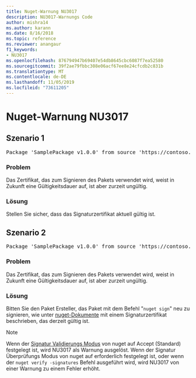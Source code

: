 ```yaml
---
title: Nuget-Warnung NU3017
description: NU3017-Warnungs Code
author: mishra14
ms.author: karann
ms.date: 8/16/2018
ms.topic: reference
ms.reviewer: anangaur
f1_keywords:
- NU3017
ms.openlocfilehash: 876794947b69407e54db8645cbc6087f7ea52580
ms.sourcegitcommit: 39f2ae79fbbc308e06acf67ee8e24cfcdb2c831b
ms.translationtype: MT
ms.contentlocale: de-DE
ms.lasthandoff: 11/05/2019
ms.locfileid: "73611205"
---
```

# <a name="nuget-warning-nu3017"></a>Nuget-Warnung NU3017

## <a name="scenario-1"></a>Szenario 1

<pre>Package 'SamplePackage v1.0.0' from source 'https://contoso.com/index.json': The signing certificate is not yet valid.</pre>

### <a name="issue"></a>Problem

Das Zertifikat, das zum Signieren des Pakets verwendet wird, weist in Zukunft eine Gültigkeitsdauer auf, ist aber zurzeit ungültig.


### <a name="solution"></a>Lösung

Stellen Sie sicher, dass das Signaturzertifikat aktuell gültig ist.



## <a name="scenario-2"></a>Szenario 2

<pre>Package 'SamplePackage v1.0.0' from source 'https://contoso.com/index.json': The primary signature's certificate is not yet valid.</pre>

### <a name="issue"></a>Problem

Das Zertifikat, das zum Signieren des Pakets verwendet wird, weist in Zukunft eine Gültigkeitsdauer auf, ist aber zurzeit ungültig.


### <a name="solution"></a>Lösung

Bitten Sie den Paket Ersteller, das Paket mit dem Befehl "`nuget sign`" neu zu signieren, wie unter [nuget-Dokumente](https://docs.microsoft.com/nuget/create-packages/sign-a-package) mit einem Signaturzertifikat beschrieben, das derzeit gültig ist.


> [!Note]
> Wenn der [Signatur Validierungs Modus](https://docs.microsoft.com/nuget/consume-packages/installing-signed-packages#configure-package-signature-requirements) von nuget auf Accept (Standard) festgelegt ist, wird NU3017 als Warnung ausgelöst. Wenn der Signatur Überprüfungs Modus von nuget auf erforderlich festgelegt ist, oder wenn der `nuget verify -signatures` Befehl ausgeführt wird, wird NU3017 von einer Warnung zu einem Fehler erhöht. 